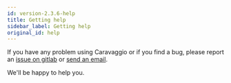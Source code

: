 ```yaml
---
id: version-2.3.6-help
title: Getting help
sidebar_label: Getting help
original_id: help
---
```


If you have any problem using Caravaggio or if you find a bug, please report an <a href="https://gitlab.com/ramiel/caravaggio/issues" target="_blank">issue on gitlab</a> or <a href="mailto:incoming+ramiel-caravaggio-5291351-issue-@incoming.gitlab.com" target="_blank">send an email</a>.

We'll be happy to help you.
